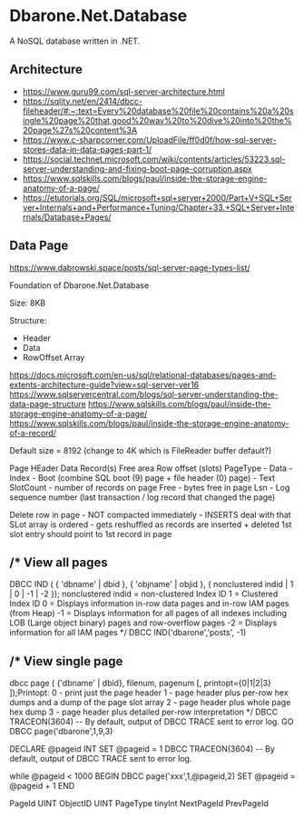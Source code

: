 # Dbarone.Net.Database
A NoSQL database written in .NET.

## Architecture

- https://www.guru99.com/sql-server-architecture.html
- https://sqlity.net/en/2414/dbcc-fileheader/#:~:text=Every%20database%20file%20contains%20a%20single%20page%20that,good%20way%20to%20dive%20into%20the%20page%27s%20content%3A
- https://www.c-sharpcorner.com/UploadFile/ff0d0f/how-sql-server-stores-data-in-data-pages-part-1/
- https://social.technet.microsoft.com/wiki/contents/articles/53223.sql-server-understanding-and-fixing-boot-page-corruption.aspx
- https://www.sqlskills.com/blogs/paul/inside-the-storage-engine-anatomy-of-a-page/
- https://etutorials.org/SQL/microsoft+sql+server+2000/Part+V+SQL+Server+Internals+and+Performance+Tuning/Chapter+33.+SQL+Server+Internals/Database+Pages/

## Data Page

https://www.dabrowski.space/posts/sql-server-page-types-list/

Foundation of Dbarone.Net.Database

Size: 8KB

Structure:
- Header
- Data
- RowOffset Array


https://docs.microsoft.com/en-us/sql/relational-databases/pages-and-extents-architecture-guide?view=sql-server-ver16
https://www.sqlservercentral.com/blogs/sql-server-understanding-the-data-page-structure
https://www.sqlskills.com/blogs/paul/inside-the-storage-engine-anatomy-of-a-page/
https://www.sqlskills.com/blogs/paul/inside-the-storage-engine-anatomy-of-a-record/

Default size = 8192 (change to 4K which is FileReader buffer default?)

Page HEader
Data Record(s)
Free area
Row offset (slots)
PageType
    - Data
    - Index
    - Boot (combine SQL boot (9) page + file header (0) page)
    - Text
SlotCount - number of records on page
Free - bytes free in page
Lsn - Log sequence number (last transaction / log record that changed the page)


Delete row in page - NOT compacted immediately - INSERTS deal with that
SLot array is ordered - gets reshuffled as records are inserted + deleted
1st slot entry should point to 1st record in page


/*
View all pages
--------------
DBCC IND ( { 'dbname' | dbid }, { 'objname' | objid }, { nonclustered indid | 1 | 0 | -1 | -2 });
nonclustered indid = non-clustered Index ID
1 = Clustered Index ID
0 = Displays information in-row data pages and in-row IAM pages (from Heap)
-1 = Displays information for all pages of all indexes including LOB (Large object binary) pages and row-overflow pages
-2 = Displays information for all IAM pages
*/
DBCC IND('dbarone','posts', -1)

/*
View single page
----------------
dbcc page ( {'dbname' | dbid}, filenum, pagenum [, printopt={0|1|2|3} ]);Printopt:
0 - print just the page header
1 - page header plus per-row hex dumps and a dump of the page slot array 
2 - page header plus whole page hex dump
3 - page header plus detailed per-row interpretation
*/
DBCC TRACEON(3604)	-- By default, output of DBCC TRACE sent to error log. 
GO
DBCC page('dbarone',1,9,3)



DECLARE @pageid INT
SET @pageid = 1
DBCC TRACEON(3604)	-- By default, output of DBCC TRACE sent to error log. 

while @pageid < 1000
BEGIN
	DBCC page('xxx',1,@pageid,2)
	SET @pageid = @pageid + 1
END




PageId UINT
ObjectID UINT
PageType tinyInt
NextPageId
PrevPageId
